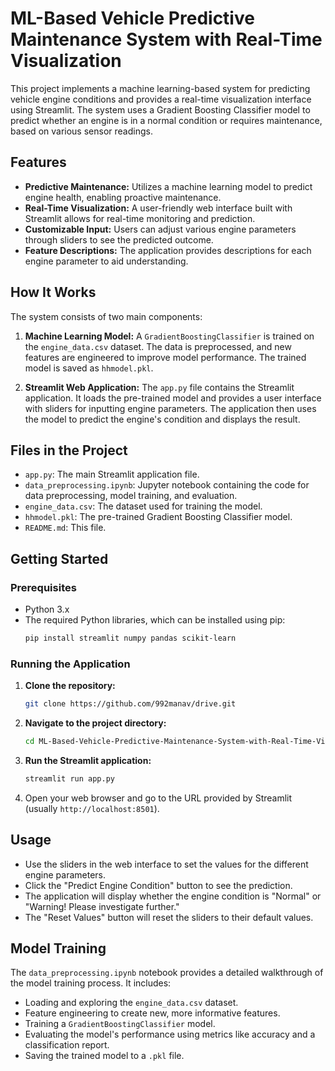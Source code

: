 # ML-Based Vehicle Predictive Maintenance System with Real-Time Visualization

This project implements a machine learning-based system for predicting vehicle engine conditions and provides a real-time visualization interface using Streamlit. The system uses a Gradient Boosting Classifier model to predict whether an engine is in a normal condition or requires maintenance, based on various sensor readings.

## Features

- **Predictive Maintenance:** Utilizes a machine learning model to predict engine health, enabling proactive maintenance.
- **Real-Time Visualization:** A user-friendly web interface built with Streamlit allows for real-time monitoring and prediction.
- **Customizable Input:** Users can adjust various engine parameters through sliders to see the predicted outcome.
- **Feature Descriptions:** The application provides descriptions for each engine parameter to aid understanding.

## How It Works

The system consists of two main components:

1.  **Machine Learning Model:** A `GradientBoostingClassifier` is trained on the `engine_data.csv` dataset. The data is preprocessed, and new features are engineered to improve model performance. The trained model is saved as `hhmodel.pkl`.

2.  **Streamlit Web Application:** The `app.py` file contains the Streamlit application. It loads the pre-trained model and provides a user interface with sliders for inputting engine parameters. The application then uses the model to predict the engine's condition and displays the result.

## Files in the Project

- `app.py`: The main Streamlit application file.
- `data_preprocessing.ipynb`: Jupyter notebook containing the code for data preprocessing, model training, and evaluation.
- `engine_data.csv`: The dataset used for training the model.
- `hhmodel.pkl`: The pre-trained Gradient Boosting Classifier model.
- `README.md`: This file.

## Getting Started

### Prerequisites

- Python 3.x
- The required Python libraries, which can be installed using pip:
  ```bash
  pip install streamlit numpy pandas scikit-learn
  ```

### Running the Application

1.  **Clone the repository:**

    ```bash
    git clone https://github.com/992manav/drive.git
    ```

2.  **Navigate to the project directory:**

    ```bash
    cd ML-Based-Vehicle-Predictive-Maintenance-System-with-Real-Time-Visualization-main
    ```

3.  **Run the Streamlit application:**

    ```bash
    streamlit run app.py
    ```

4.  Open your web browser and go to the URL provided by Streamlit (usually `http://localhost:8501`).

## Usage

- Use the sliders in the web interface to set the values for the different engine parameters.
- Click the "Predict Engine Condition" button to see the prediction.
- The application will display whether the engine condition is "Normal" or "Warning! Please investigate further."
- The "Reset Values" button will reset the sliders to their default values.

## Model Training

The `data_preprocessing.ipynb` notebook provides a detailed walkthrough of the model training process. It includes:

- Loading and exploring the `engine_data.csv` dataset.
- Feature engineering to create new, more informative features.
- Training a `GradientBoostingClassifier` model.
- Evaluating the model's performance using metrics like accuracy and a classification report.
- Saving the trained model to a `.pkl` file.
